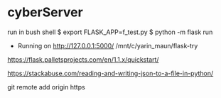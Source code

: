 # cyberServer 
run in bush shell
$ export FLASK_APP=f_test.py
$ python -m flask run
* Running on http://127.0.0.1:5000/
/mnt/c/yarin_maun/flask-try
 
https://flask.palletsprojects.com/en/1.1.x/quickstart/
 
https://stackabuse.com/reading-and-writing-json-to-a-file-in-python/
 
git remote add origin https
